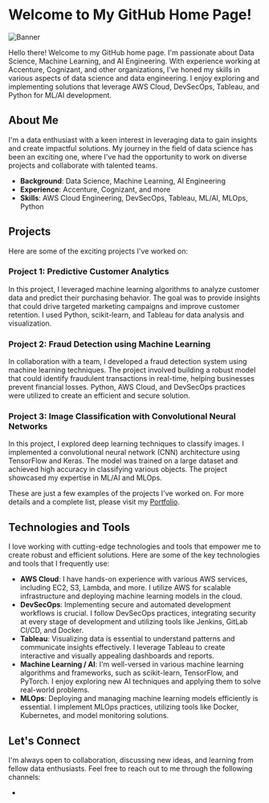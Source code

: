 # Welcome to My GitHub Home Page!

![Banner](https://your-image-url.com)

Hello there! Welcome to my GitHub home page. I'm passionate about Data Science, Machine Learning, and AI Engineering. With experience working at Accenture, Cognizant, and other organizations, I've honed my skills in various aspects of data science and data engineering. I enjoy exploring and implementing solutions that leverage AWS Cloud, DevSecOps, Tableau, and Python for ML/AI development. 

## About Me

I'm a data enthusiast with a keen interest in leveraging data to gain insights and create impactful solutions. My journey in the field of data science has been an exciting one, where I've had the opportunity to work on diverse projects and collaborate with talented teams.

- **Background**: Data Science, Machine Learning, AI Engineering
- **Experience**: Accenture, Cognizant, and more
- **Skills**: AWS Cloud Engineering, DevSecOps, Tableau, ML/AI, MLOps, Python

## Projects

Here are some of the exciting projects I've worked on:

### Project 1: Predictive Customer Analytics

In this project, I leveraged machine learning algorithms to analyze customer data and predict their purchasing behavior. The goal was to provide insights that could drive targeted marketing campaigns and improve customer retention. I used Python, scikit-learn, and Tableau for data analysis and visualization.

### Project 2: Fraud Detection using Machine Learning

In collaboration with a team, I developed a fraud detection system using machine learning techniques. The project involved building a robust model that could identify fraudulent transactions in real-time, helping businesses prevent financial losses. Python, AWS Cloud, and DevSecOps practices were utilized to create an efficient and secure solution.

### Project 3: Image Classification with Convolutional Neural Networks

In this project, I explored deep learning techniques to classify images. I implemented a convolutional neural network (CNN) architecture using TensorFlow and Keras. The model was trained on a large dataset and achieved high accuracy in classifying various objects. The project showcased my expertise in ML/AI and MLOps.

These are just a few examples of the projects I've worked on. For more details and a complete list, please visit my [Portfolio](https://your-portfolio-url.com).

## Technologies and Tools

I love working with cutting-edge technologies and tools that empower me to create robust and efficient solutions. Here are some of the key technologies and tools that I frequently use:

- **AWS Cloud**: I have hands-on experience with various AWS services, including EC2, S3, Lambda, and more. I utilize AWS for scalable infrastructure and deploying machine learning models in the cloud.
- **DevSecOps**: Implementing secure and automated development workflows is crucial. I follow DevSecOps practices, integrating security at every stage of development and utilizing tools like Jenkins, GitLab CI/CD, and Docker.
- **Tableau**: Visualizing data is essential to understand patterns and communicate insights effectively. I leverage Tableau to create interactive and visually appealing dashboards and reports.
- **Machine Learning / AI**: I'm well-versed in various machine learning algorithms and frameworks, such as scikit-learn, TensorFlow, and PyTorch. I enjoy exploring new AI techniques and applying them to solve real-world problems.
- **MLOps**: Deploying and managing machine learning models efficiently is essential. I implement MLOps practices, utilizing tools like Docker, Kubernetes, and model monitoring solutions.

## Let's Connect

I'm always open to collaboration, discussing new ideas, and learning from fellow data enthusiasts. Feel free to reach out to me through the following channels:

-
